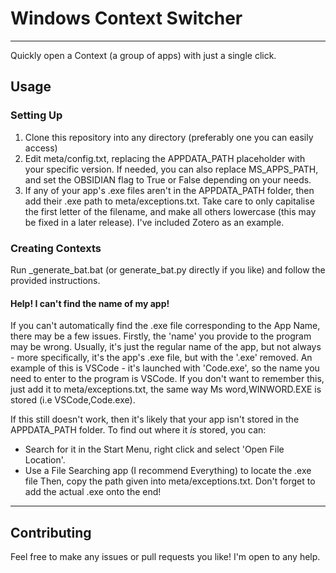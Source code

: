 # Windows Context Switcher
---

Quickly open a Context (a group of apps) with just a single click.


## Usage

### Setting Up
1. Clone this repository into any directory (preferably one you can easily access)
2. Edit meta/config.txt, replacing the APPDATA_PATH placeholder with your specific version. If needed, you can also replace MS_APPS_PATH, and set the OBSIDIAN flag to True or False depending on your needs.
3. If any of your app's .exe files aren't in the APPDATA_PATH folder, then add their .exe path to meta/exceptions.txt. Take care to only capitalise the first letter of the filename, and make all others lowercase (this may be fixed in a later release). I've included Zotero as an example.

### Creating Contexts
Run _generate_bat.bat (or generate_bat.py directly if you like) and follow the provided instructions. 

#### Help! I can't find the name of my app!
If you can't automatically find the .exe file corresponding to the App Name, there may be a few issues.
Firstly, the 'name' you provide to the program may be wrong. Usually, it's just the regular name of the app, but not always - more specifically, it's the app's .exe file, but with the '.exe' removed.
An example of this is VSCode - it's launched with 'Code.exe', so the name you need to enter to the program is VSCode. If you don't want to remember this, just add it to meta/exceptions.txt, the same way Ms word,WINWORD.EXE is stored (i.e VSCode,Code.exe).

If this still doesn't work, then it's likely that your app isn't stored in the APPDATA_PATH folder. To find out where it _is_ stored, you can:
- Search for it in the Start Menu, right click and select 'Open File Location'. 
- Use a File Searching app (I recommend Everything) to locate the .exe file
Then, copy the path given into meta/exceptions.txt. Don't forget to add the actual .exe onto the end!

---

## Contributing

Feel free to make any issues or pull requests you like! I'm open to any help.
